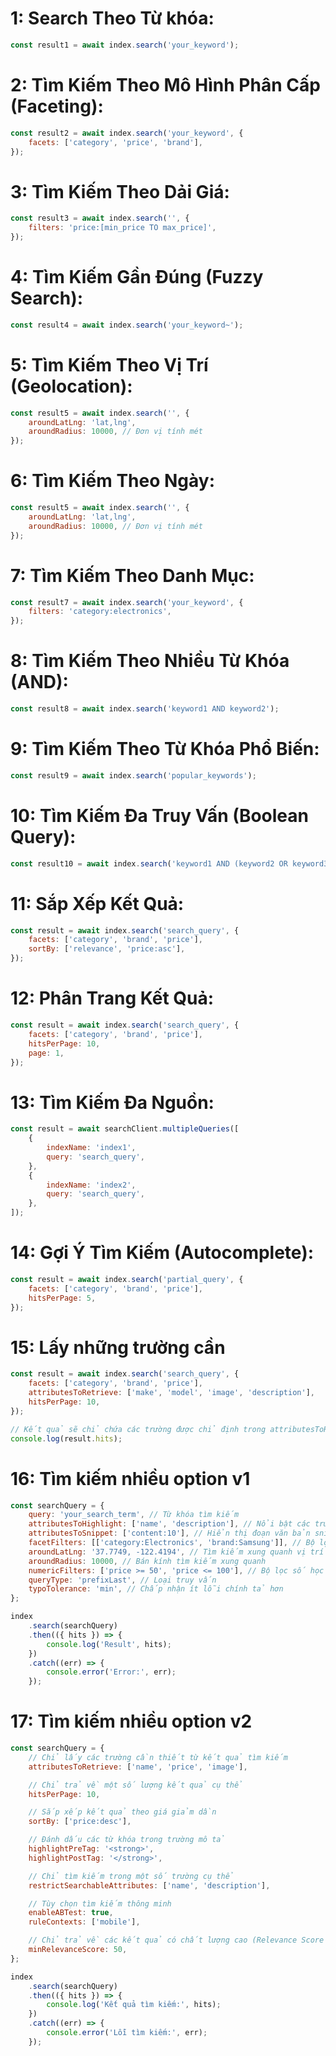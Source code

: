 # 1: Search Theo Từ khóa:

```javascript
const result1 = await index.search('your_keyword');
```

# 2: Tìm Kiếm Theo Mô Hình Phân Cấp (Faceting):

```javascript
const result2 = await index.search('your_keyword', {
    facets: ['category', 'price', 'brand'],
});
```

# 3: Tìm Kiếm Theo Dải Giá:

```javascript
const result3 = await index.search('', {
    filters: 'price:[min_price TO max_price]',
});
```

# 4: Tìm Kiếm Gần Đúng (Fuzzy Search):

```javascript
const result4 = await index.search('your_keyword~');
```

# 5: Tìm Kiếm Theo Vị Trí (Geolocation):

```javascript
const result5 = await index.search('', {
    aroundLatLng: 'lat,lng',
    aroundRadius: 10000, // Đơn vị tính mét
});
```

# 6: Tìm Kiếm Theo Ngày:

```javascript
const result5 = await index.search('', {
    aroundLatLng: 'lat,lng',
    aroundRadius: 10000, // Đơn vị tính mét
});
```

# 7: Tìm Kiếm Theo Danh Mục:

```javascript
const result7 = await index.search('your_keyword', {
    filters: 'category:electronics',
});
```

# 8: Tìm Kiếm Theo Nhiều Từ Khóa (AND):

```javascript
const result8 = await index.search('keyword1 AND keyword2');
```

# 9: Tìm Kiếm Theo Từ Khóa Phổ Biến:

```javascript
const result9 = await index.search('popular_keywords');
```

# 10: Tìm Kiếm Đa Truy Vấn (Boolean Query):

```javascript
const result10 = await index.search('keyword1 AND (keyword2 OR keyword3) NOT keyword4');
```

# 11: Sắp Xếp Kết Quả:

```javascript
const result = await index.search('search_query', {
    facets: ['category', 'brand', 'price'],
    sortBy: ['relevance', 'price:asc'],
});
```

# 12: Phân Trang Kết Quả:

```javascript
const result = await index.search('search_query', {
    facets: ['category', 'brand', 'price'],
    hitsPerPage: 10,
    page: 1,
});
```

# 13: Tìm Kiếm Đa Nguồn:

```javascript
const result = await searchClient.multipleQueries([
    {
        indexName: 'index1',
        query: 'search_query',
    },
    {
        indexName: 'index2',
        query: 'search_query',
    },
]);
```

# 14: Gợi Ý Tìm Kiếm (Autocomplete):

```javascript
const result = await index.search('partial_query', {
    facets: ['category', 'brand', 'price'],
    hitsPerPage: 5,
});
```

# 15: Lấy những trường cần

```javascript
const result = await index.search('search_query', {
    facets: ['category', 'brand', 'price'],
    attributesToRetrieve: ['make', 'model', 'image', 'description'],
    hitsPerPage: 10,
});

// Kết quả sẽ chỉ chứa các trường được chỉ định trong attributesToRetrieve
console.log(result.hits);
```

# 16: Tìm kiếm nhiều option v1

```javascript
const searchQuery = {
    query: 'your_search_term', // Từ khóa tìm kiếm
    attributesToHighlight: ['name', 'description'], // Nổi bật các trường
    attributesToSnippet: ['content:10'], // Hiển thị đoạn văn bản snippet
    facetFilters: [['category:Electronics', 'brand:Samsung']], // Bộ lọc động
    aroundLatLng: '37.7749, -122.4194', // Tìm kiếm xung quanh vị trí
    aroundRadius: 10000, // Bán kính tìm kiếm xung quanh
    numericFilters: ['price >= 50', 'price <= 100'], // Bộ lọc số học
    queryType: 'prefixLast', // Loại truy vấn
    typoTolerance: 'min', // Chấp nhận ít lỗi chính tả hơn
};

index
    .search(searchQuery)
    .then(({ hits }) => {
        console.log('Result', hits);
    })
    .catch((err) => {
        console.error('Error:', err);
    });
```

# 17: Tìm kiếm nhiều option v2

```javascript
const searchQuery = {
    // Chỉ lấy các trường cần thiết từ kết quả tìm kiếm
    attributesToRetrieve: ['name', 'price', 'image'],

    // Chỉ trả về một số lượng kết quả cụ thể
    hitsPerPage: 10,

    // Sắp xếp kết quả theo giá giảm dần
    sortBy: ['price:desc'],

    // Đánh dấu các từ khóa trong trường mô tả
    highlightPreTag: '<strong>',
    highlightPostTag: '</strong>',

    // Chỉ tìm kiếm trong một số trường cụ thể
    restrictSearchableAttributes: ['name', 'description'],

    // Tùy chọn tìm kiếm thông minh
    enableABTest: true,
    ruleContexts: ['mobile'],

    // Chỉ trả về các kết quả có chất lượng cao (Relevance Score >= 50)
    minRelevanceScore: 50,
};

index
    .search(searchQuery)
    .then(({ hits }) => {
        console.log('Kết quả tìm kiếm:', hits);
    })
    .catch((err) => {
        console.error('Lỗi tìm kiếm:', err);
    });
```
